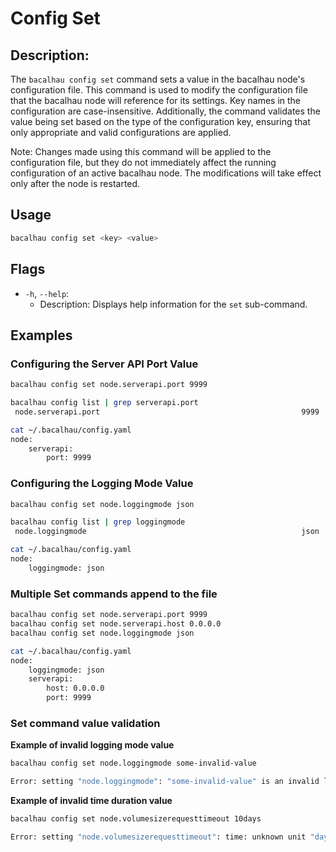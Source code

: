 # Config Set

## Description:

The `bacalhau config set` command sets a value in the bacalhau node's configuration file. This command is used to modify the configuration file that the bacalhau node will reference for its settings. Key names in the configuration are case-insensitive. Additionally, the command validates the value being set based on the type of the configuration key, ensuring that only appropriate and valid configurations are applied.

Note: Changes made using this command will be applied to the configuration file, but they do not immediately affect the running configuration of an active bacalhau node. The modifications will take effect only after the node is restarted.

## Usage

```bash
bacalhau config set <key> <value>
```

## Flags

* `-h`, `--help`:
  * Description: Displays help information for the `set` sub-command.

## Examples

### Configuring the Server API Port Value

```bash
bacalhau config set node.serverapi.port 9999

bacalhau config list | grep serverapi.port
 node.serverapi.port                                             9999

cat ~/.bacalhau/config.yaml
node:
    serverapi:
        port: 9999
```

### Configuring the Logging Mode Value

```bash
bacalhau config set node.loggingmode json

bacalhau config list | grep loggingmode
 node.loggingmode                                                json

cat ~/.bacalhau/config.yaml
node:
    loggingmode: json
```

### Multiple Set commands append to the file

```bash
bacalhau config set node.serverapi.port 9999
bacalhau config set node.serverapi.host 0.0.0.0
bacalhau config set node.loggingmode json

cat ~/.bacalhau/config.yaml
node:
    loggingmode: json
    serverapi:
        host: 0.0.0.0
        port: 9999
```

### Set command value validation

**Example of invalid logging mode value**

```bash
bacalhau config set node.loggingmode some-invalid-value

Error: setting "node.loggingmode": "some-invalid-value" is an invalid log-mode (valid modes: ["default" "station" "json" "combined" "event"])
```

**Example of invalid time duration value**

```bash
bacalhau config set node.volumesizerequesttimeout 10days

Error: setting "node.volumesizerequesttimeout": time: unknown unit "days" in duration "10days"
```
